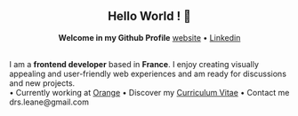 <h2 align="center">Hello World ! 👋</h2>
<p align="center">
<b align="center">Welcome in my Github Profile</b>
  <a href="https://www.google.com/">website</a>
  •
  <a href="https://www.google.com/">Linkedin</a>
</p>
<br>
I am a <b>frontend developer</b> based in <b>France</b>. I enjoy creating visually appealing and user-friendly web experiences and am ready for discussions and new projects.
<br>
  • Currently working at <a href="https://www.orange.fr/portail?gclid=Cj0KCQjw0IGnBhDUARIsAMwFDLlNUIlmst72E2c-iO6AZEBXaSpP-ZcAAfn8JfuwUFF5TeDVI3t9froaAm4aEALw_wcB&gclsrc=aw.ds">Orange</a>
  • Discover my <a href="https://www.google.com/">Curriculum Vitae</a>
  • Contact me drs.leane@gmail.com



<!--
**1eane/1eane** is a ✨ _special_ ✨ repository because its `README.md` (this file) appears on your GitHub profile.

Here are some ideas to get you started:

- 🔭 I’m currently working on ...
- 🌱 I’m currently learning ...
- 👯 I’m looking to collaborate on ...
- 🤔 I’m looking for help with ...
- 💬 Ask me about ...
- 📫 How to reach me: ...
- 😄 Pronouns: ...
- ⚡ Fun fact: ...
-->
